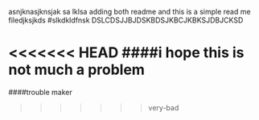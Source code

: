 asnjknasjknsjak
sa lklsa
adding both readme and 
this is a simple read me filedjksjkds
#slkdkldfnsk
DSLCDSJJBJDSKBDSJKBCJKBKSJDBJCKSD

<<<<<<< HEAD
####i hope this is not much a problem
=======
####trouble maker
>>>>>>> very-bad
